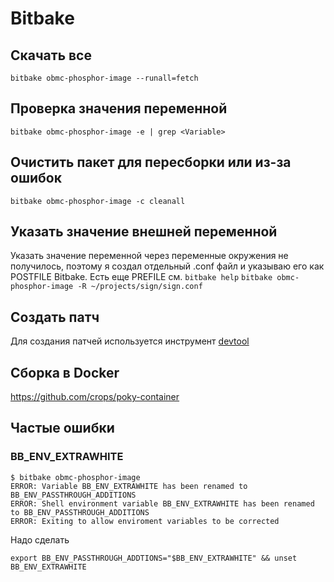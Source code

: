 # Bitbake
## Скачать все
`bitbake obmc-phosphor-image --runall=fetch`
## Проверка значения переменной
`bitbake obmc-phosphor-image -e | grep <Variable>`
## Очистить пакет для пересборки или из-за ошибок
`bitbake obmc-phosphor-image -c cleanall`
## Указать значение внешней переменной
Указать значение переменной через переменные окружения не получилось, поэтому я создал отдельный .conf файл и указываю его как POSTFILE Bitbake. Есть еще PREFILE см. `bitbake help`
`bitbake obmc-phosphor-image -R ~/projects/sign/sign.conf`
## Создать патч
Для создания патчей используется инструмент [devtool](devtool)
## Сборка в Docker
https://github.com/crops/poky-container

## Частые ошибки
### BB_ENV_EXTRAWHITE
```
$ bitbake obmc-phosphor-image
ERROR: Variable BB_ENV_EXTRAWHITE has been renamed to BB_ENV_PASSTHROUGH_ADDITIONS
ERROR: Shell environment variable BB_ENV_EXTRAWHITE has been renamed to BB_ENV_PASSTHROUGH_ADDITIONS
ERROR: Exiting to allow enviroment variables to be corrected
```
Надо сделать
```
export BB_ENV_PASSTHROUGH_ADDTIONS="$BB_ENV_EXTRAWHITE" && unset BB_ENV_EXTRAWHITE
```